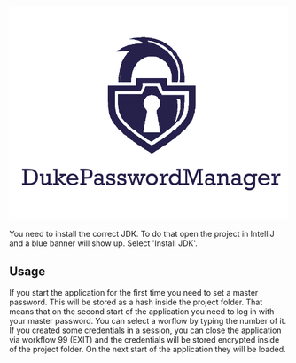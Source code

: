 ![DukePasswordManager Logo](https://github.com/NaimGiger/DukePasswordManager/blob/main/logo.png)

You need to install the correct JDK. To do that open the project in IntelliJ and a blue banner will show up. Select 'Install JDK'.

## Usage
If you start the application for the first time you need to set a master password. This will be stored as a hash inside the project folder. That means that on the second start of the application you need to log in with your master password.
You can select a worflow by typing the number of it.
If you created some credentials in a session, you can close the application via workflow 99 (EXIT) and the credentials will be stored encrypted inside of the project folder. On the next start of the application they will be loaded.
